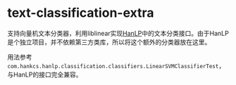 # text-classification-extra

支持向量机文本分类器，利用liblinear实现[HanLP](https://github.com/hankcs/HanLP)中的文本分类接口。由于HanLP是个独立项目，并不依赖第三方类库，所以将这个额外的分类器放在这里。

用法参考`com.hankcs.hanlp.classification.classifiers.LinearSVMClassifierTest`，与HanLP的接口完全兼容。

